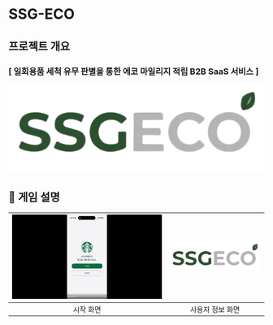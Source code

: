 
# SSG-ECO

## 프로젝트 개요
### [ 일회용품 세척 유무 판별을 통한 에코 마일리지 적립 B2B SaaS 서비스 ]
![alt text](SSS-removebg-preview.png)


## :deciduous_tree: 게임 설명
|![alt text](<제목 없는 동영상 - Clipchamp로 제작.gif>)|![alt text](SSS-removebg-preview-2.png)|
|:---:|:---:|
|시작 화면|사용자 정보 화면|


